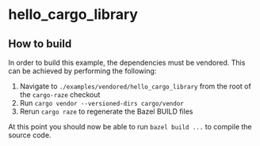 # hello_cargo_library

## How to build

In order to build this example, the dependencies must be vendored. This can be achieved by performing the following:

1. Navigate to `./examples/vendored/hello_cargo_library` from the root of the `cargo-raze` checkout
2. Run `cargo vendor --versioned-dirs cargo/vendor`
3. Rerun `cargo raze` to regenerate the Bazel BUILD files

At this point you should now be able to run `bazel build ...` to compile the source code.
